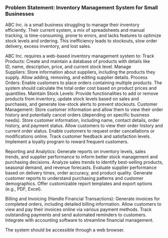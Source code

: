 ### Problem Statement: Inventory Management System for Small Businesses
ABC Inc. is a small business struggling to manage their inventory efficiently. Their current system, a mix of spreadsheets and manual tracking, is time-consuming, prone to errors, and lacks features to optimize stock levels and ordering. This inefficiency leads to stockouts, slow order delivery, excess inventory, and lost sales.

ABC Inc. requires a web-based inventory management system to:
Track Products: Create and maintain a database of products with details like ID, name, description, price, and current stock level.
Manage Suppliers: Store information about suppliers, including the products they supply. Allow adding, removing, and editing supplier details.
Process Orders: Enable customers to place orders containing multiple products. The system should calculate the total order cost based on product prices and quantities.
Maintain Stock Levels: Provide functionalities to add or remove products from inventory, update stock levels based on sales and purchases, and generate low-stock alerts to prevent stockouts.
Customer Management: Store customer information and allow them to view their order history and potentially cancel orders (depending on specific business needs).
Store customer information, including name, contact details, order history, and payment status.
Allow customers to view their order history and current order status.
Enable customers to request order cancellations or modifications online.
Track customer feedback and satisfaction levels.
Implement a loyalty program to reward frequent customers.

Reporting and Analytics: Generate reports on inventory levels, sales trends, and supplier performance to inform better stock management and purchasing decisions.
Analyze sales trends to identify best-selling products, seasonal demand, and revenue forecasts.
Evaluate supplier performance based on delivery times, order accuracy, and product quality.
Generate customer reports to understand purchasing patterns and customer demographics.
Offer customizable report templates and export options (e.g., PDF, Excel).

Billing and Invoicing (Handle Financial Transactions):
Generate invoices for completed orders, including detailed billing information.
Allow customers to view and pay their invoices online via various payment methods.
Track outstanding payments and send automated reminders to customers.
Integrate with accounting software to streamline financial management.

The system should be accessible through a web browser. 
